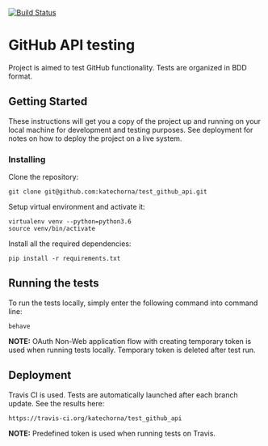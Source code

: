 [![Build Status](https://travis-ci.org/katechorna/test_github_api.svg?branch=master)](https://travis-ci.org/katechorna/test_github_api)

# GitHub API testing
Project is aimed to test GitHub functionality. Tests are organized in BDD format.

## Getting Started
These instructions will get you a copy of the project up and running on your local machine for development and testing purposes.
See deployment for notes on how to deploy the project on a live system.

### Installing
Clone the repository:
```
git clone git@github.com:katechorna/test_github_api.git
```

Setup virtual environment and activate it:
```
virtualenv venv --python=python3.6
source venv/bin/activate
```

Install all the required dependencies:
```
pip install -r requirements.txt
```

## Running the tests

To run the tests locally, simply enter the following command into command line:
```
behave
```
**NOTE:** OAuth Non-Web application flow with creating temporary token is used when running tests locally.
Temporary token is deleted after test run.

## Deployment
Travis CI is used. Tests are automatically launched after each branch update.
See the results here:
```
https://travis-ci.org/katechorna/test_github_api
```
**NOTE:** Predefined token is used when running tests on Travis.